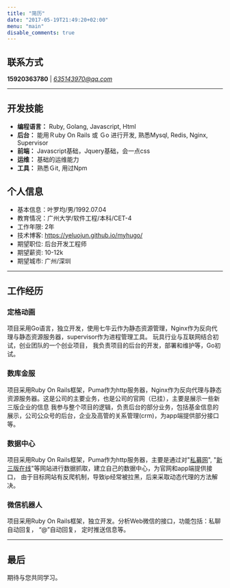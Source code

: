 ```yaml
---
title: "简历"
date: "2017-05-19T21:49:20+02:00"
menu: "main"
disable_comments: true
---
```


## 联系方式
**15920363780** | *<635143970@qq.com>*

---
## 开发技能
* **编程语言：** Ruby, Golang, Javascript, Html
* **后台：** 能用Ｒuby On Rails 或 Ｇo 进行开发, 熟悉Mysql, Redis, Nginx, Supervisor
* **前端：** Javascript基础，Jquery基础，会一点css
* **运维：** 基础的运维能力
* **工具：** 熟悉Ｇit, 用过Npm

## 个人信息
* 基本信息：叶罗均/男/1992.07.04
* 教育情况：广州大学/软件工程/本科/CET-4
* 工作年限: 2年
* 技术博客:  https://yeluojun.github.io/myhugo/
* 期望职位: 后台开发工程师
* 期望薪资: 10-12k
* 期望城市: 广州/深圳

---

## 工作经历

### 定格动画
项目采用Go语言，独立开发，使用七牛云作为静态资源管理，Nginx作为反向代理与静态资源服务器，supervisor作为进程管理工具。
玩具行业与互联网结合初试，创业团队的一个创业项目， 我负责项目的后台的开发，部署和维护等，Go初试。

### 数库金服
项目采用Ruby On Rails框架，Puma作为http服务器，Nginx作为反向代理与静态资源服务器。这是公司的主要业务，也是公司的官网（已挂），主要是展示一些新三版企业的信息
我参与整个项目的逻辑，负责后台的部分业务，包括基金信息的展示，公司公众号的后台，企业及高管的关系管理(crm)，为app端提供部分接口等。

### 数据中心
项目采用Ruby On Rails框架，Puma作为http服务器，主要是通过对"[私募网](http://www.simuwang.com)", "[新三版在线](http://www.chinaipo.com/)"等网站进行数据抓取，建立自己的数据中心，为官网和app端提供接口，
由于目标网站有反爬机制，导致ip经常被拉黑，后来采取动态代理的方法解决。

### 微信机器人
项目采用Ruby On Rails框架，独立开发。分析Web微信的接口，功能包括：私聊自动回复， “@”自动回复， 定时推送信息等。

---

## 最后
期待与您共同学习。                                                                                               
